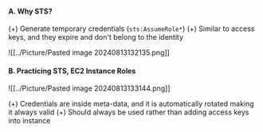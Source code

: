 #### A. Why STS?
(+) Generate temporary credentials (`sts:AssumeRole*`)
(+) Similar to access keys, and they expire and don't belong to the identity

![[../Picture/Pasted image 20240813132135.png]]

#### B. Practicing STS, EC2 Instance Roles

![[../Picture/Pasted image 20240813133144.png]]

(+) Credentials are inside meta-data, and it is automatically rotated making it always valid
(+) Should always be used rather than adding access keys into instance